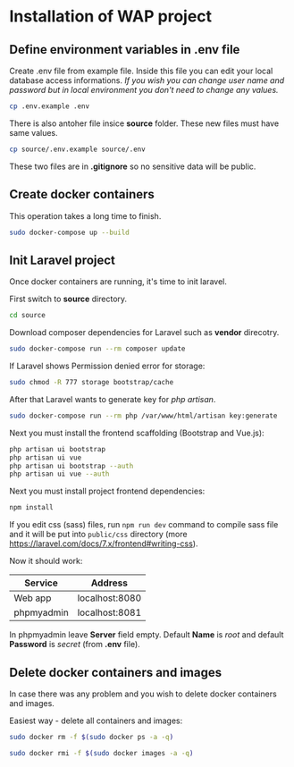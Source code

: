 # Installation of WAP project

## Define environment variables in .env file

Create .env file from example file. Inside this file you can edit your local database access informations. *If you wish you can change user name and password but in local environment you don't need to change any values.*

``` bash
cp .env.example .env
```

There is also antoher file insice **source** folder. These new files must have same values. 

``` bash
cp source/.env.example source/.env
```

These two files are in **.gitignore** so no sensitive data will be public.



## Create docker containers

This operation takes a long time to finish.
``` bash
sudo docker-compose up --build
```

## Init Laravel project

Once docker containers are running, it's time to init laravel. 

First switch to **source** directory.

``` bash
cd source
```

Download composer dependencies for Laravel such as **vendor** direcotry.

``` bash
sudo docker-compose run --rm composer update
```

If Laravel shows Permission denied error for storage:
``` bash
sudo chmod -R 777 storage bootstrap/cache
```

After that Laravel wants to generate key for *php artisan*.

``` bash
sudo docker-compose run --rm php /var/www/html/artisan key:generate
```

Next you must install the frontend scaffolding (Bootstrap and Vue.js):
``` bash
php artisan ui bootstrap
php artisan ui vue
php artisan ui bootstrap --auth
php artisan ui vue --auth
```

Next you must install project frontend dependencies:
``` bash
npm install
```
If you edit css (sass) files, run `npm run dev` command to compile sass file and it will be put into `public/css` directory (more https://laravel.com/docs/7.x/frontend#writing-css). 


Now it should work:

Service | Address
------- | -------
Web app | localhost:8080
phpmyadmin | localhost:8081

In phpmyadmin leave **Server** field empty. Default **Name** is *root* and default **Password** is *secret* (from **.env** file).

## Delete docker containers and images

In case there was any problem and you wish to delete docker containers and images.

Easiest way - delete all containers and images:

``` bash
sudo docker rm -f $(sudo docker ps -a -q)
```

``` bash
sudo docker rmi -f $(sudo docker images -a -q)
```
